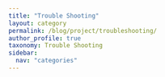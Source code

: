 ```yaml
---
title: "Trouble Shooting"
layout: category
permalink: /blog/project/troubleshooting/
author_profile: true
taxonomy: Trouble Shooting
sidebar:
  nav: "categories"
---
```

